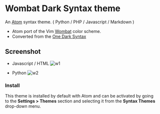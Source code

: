 # Wombat Dark Syntax theme

An [Atom](https://atom.io/) syntax theme. ( Python / PHP / Javascript / Markdown )

* Atom port of the Vim [Wombat](http://www.vim.org/scripts/script.php?script_id=1778) color scheme.
* Converted from the [One Dark Syntax](https://github.com/atom/one-dark-syntax)

## Screenshot

* Javascript / HTML
![w1](https://cloud.githubusercontent.com/assets/4887563/7851267/7a2cffe6-04f5-11e5-8aec-463d5e976434.jpg)

* Python
![w2](https://cloud.githubusercontent.com/assets/4887563/7851282/a3fd8624-04f5-11e5-8bff-1ab7a69ff220.jpg)

### Install

This theme is installed by default with Atom and can be activated by going to the __Settings > Themes__ section and selecting it from the __Syntax Themes__ drop-down menu.
